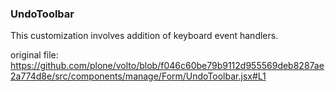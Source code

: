 ### UndoToolbar

This customization involves addition of keyboard event handlers.

original file: https://github.com/plone/volto/blob/f046c60be79b9112d955569deb8287ae2a774d8e/src/components/manage/Form/UndoToolbar.jsx#L1
